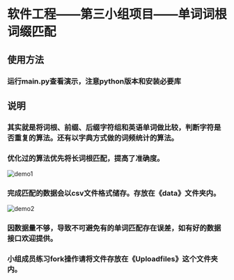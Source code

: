 # 软件工程——第三小组项目——单词词根词缀匹配
## 使用方法
### 运行main.py查看演示，注意python版本和安装必要库
## 说明
### 其实就是将词根、前缀、后缀字符组和英语单词做比较，判断字符是否重复的算法。还有以字典方式做的词频统计的算法。

### 优化过的算法优先将长词根匹配，提高了准确度。
![demo1](https://raw.githubusercontent.com/lnkDrop/Match-Root/master/data/img/demo1.png)
### 完成匹配的数据会以csv文件格式储存。存放在《data》文件夹内。
![demo2](https://raw.githubusercontent.com/lnkDrop/Match-Root/master/data/img/demo4.png)
### 因数据量不够，导致不可避免有的单词匹配存在误差，如有好的数据接口欢迎提供。
### 小组成员练习fork操作请将文件存放在《Uploadfiles》这个文件夹内。


